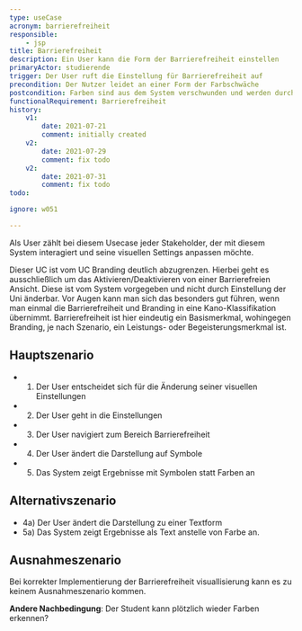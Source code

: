 ```yaml
---
type: useCase
acronym: barrierefreiheit
responsible: 
    - jsp
title: Barrierefreiheit
description: Ein User kann die Form der Barrierefreiheit einstellen
primaryActor: studierende
trigger: Der User ruft die Einstellung für Barrierefreiheit auf
precondition: Der Nutzer leidet an einer Form der Farbschwäche
postcondition: Farben sind aus dem System verschwunden und werden durch Symbole/Text ersetzt
functionalRequirement: Barrierefreiheit
history:
    v1:
        date: 2021-07-21
        comment: initially created
    v2:
        date: 2021-07-29
        comment: fix todo
    v2:
        date: 2021-07-31
        comment: fix todo
todo: 

ignore: w051

---
```


Als User zählt bei diesem Usecase jeder Stakeholder, der mit diesem System interagiert und seine visuellen Settings anpassen möchte.

Dieser UC ist vom UC Branding deutlich abzugrenzen. Hierbei geht es ausschließlich um das Aktivieren/Deaktivieren von einer Barrierefreien Ansicht.
Diese ist vom System vorgegeben und nicht durch Einstellung der Uni änderbar. Vor Augen kann man sich das besonders gut führen, wenn man einmal die Barrierefreiheit und Branding in eine Kano-Klassifikation übernimmt.
Barrierefreiheit ist hier eindeutig ein Basismerkmal, wohingegen Branding, je nach Szenario, ein Leistungs- oder Begeisterungsmerkmal ist.

## Hauptszenario

* 1) Der User entscheidet sich für die Änderung seiner visuellen Einstellungen
* 2) Der User geht in die Einstellungen
* 3) Der User navigiert zum Bereich Barrierefreiheit
* 4) Der User ändert die Darstellung auf Symbole
* 5) Das System zeigt Ergebnisse mit Symbolen statt Farben an

## Alternativszenario

* 4a) Der User ändert die Darstellung zu einer Textform
* 5a) Das System zeigt Ergebnisse als Text anstelle von Farbe an.

## Ausnahmeszenario 

Bei korrekter Implementierung der Barrierefreiheit visuallisierung kann es zu keinem Ausnahmeszenario kommen.

**Andere Nachbedingung**: Der Student kann plötzlich wieder Farben erkennen?




